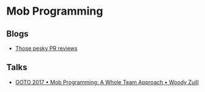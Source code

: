 # Mob Programming

## Blogs
- [Those pesky PR reviews](https://jessitron.com/2021/03/27/those-pesky-pull-request-reviews/)
  
## Talks
- [GOTO 2017 • Mob Programming: A Whole Team Approach • Woody Zuill](https://www.youtube.com/watch?v=SHOVVnRB4h0&list=PLEx5khR4g7PKynT5Jrbrx94Z3Ic5sd5DM&index=37&ab_channel=GOTOConferences&t=0s)